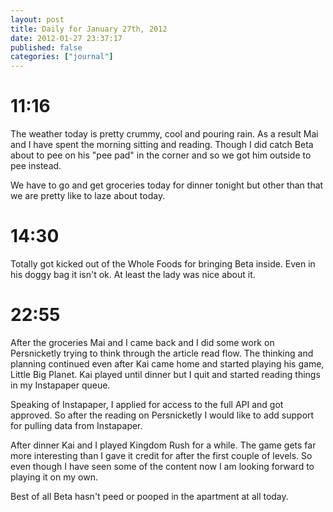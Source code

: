 ```yaml
---
layout: post
title: Daily for January 27th, 2012
date: 2012-01-27 23:37:17
published: false
categories: ["journal"]
---
```

 
# 11:16

The weather today is pretty crummy, cool and pouring rain. As a result Mai and I have spent the morning sitting and reading. Though I did catch Beta about to pee on his "pee pad" in the corner and so we got him outside to pee instead. 

We have to go and get groceries today for dinner tonight but other than that we are pretty like to laze about today.

# 14:30

Totally got kicked out of the Whole Foods for bringing Beta inside. Even in his doggy bag it isn't ok. At least the lady was nice about it. 

# 22:55

After the groceries Mai and I came back and I did some work on Persnicketly trying to think through the article read flow. The thinking and planning continued even after Kai came home and started playing his game, Little Big Planet. Kai played until dinner but I quit and started reading things in my Instapaper queue. 

Speaking of Instapaper, I applied for access to the full API and got approved. So after the reading on Persnicketly I would like to add support for pulling data from Instapaper. 

After dinner Kai and I played Kingdom Rush for a while. The game gets far more interesting than I gave it credit for after the first couple of levels. So even though I have seen some of the content now I am looking forward to playing it on my own. 

Best of all Beta hasn't peed or pooped in the apartment at all today. 